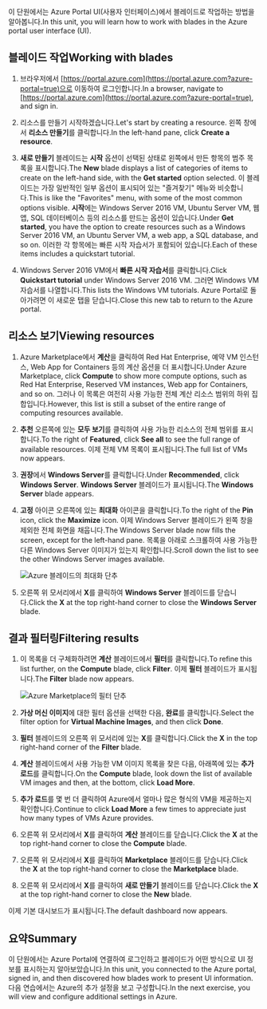 <span data-ttu-id="96df9-101">이 단원에서는 Azure Portal UI(사용자 인터페이스)에서 블레이드로 작업하는 방법을 알아봅니다.</span><span class="sxs-lookup"><span data-stu-id="96df9-101">In this unit, you will learn how to work with blades in the Azure portal user interface (UI).</span></span>

## <a name="working-with-blades"></a><span data-ttu-id="96df9-102">블레이드 작업</span><span class="sxs-lookup"><span data-stu-id="96df9-102">Working with blades</span></span>

1. <span data-ttu-id="96df9-103">브라우저에서 [https://portal.azure.com](https://portal.azure.com?azure-portal=true)으로 이동하여 로그인합니다.</span><span class="sxs-lookup"><span data-stu-id="96df9-103">In a browser, navigate to [https://portal.azure.com](https://portal.azure.com?azure-portal=true), and sign in.</span></span>

2. <span data-ttu-id="96df9-104">리소스를 만들기 시작하겠습니다.</span><span class="sxs-lookup"><span data-stu-id="96df9-104">Let's start by creating a resource.</span></span> <span data-ttu-id="96df9-105">왼쪽 창에서 **리소스 만들기**를 클릭합니다.</span><span class="sxs-lookup"><span data-stu-id="96df9-105">In the left-hand pane, click **Create a resource**.</span></span>

3. <span data-ttu-id="96df9-106">**새로 만들기** 블레이드는 **시작** 옵션이 선택된 상태로 왼쪽에서 만든 항목의 범주 목록을 표시합니다.</span><span class="sxs-lookup"><span data-stu-id="96df9-106">The **New** blade displays a list of categories of items to create on the left-hand side, with the **Get started** option selected.</span></span> <span data-ttu-id="96df9-107">이 블레이드는 가장 일반적인 일부 옵션이 표시되어 있는 "즐겨찾기" 메뉴와 비슷합니다.</span><span class="sxs-lookup"><span data-stu-id="96df9-107">This is like the "Favorites" menu, with some of the most common options visible.</span></span> <span data-ttu-id="96df9-108">**시작**에는 Windows Server 2016 VM, Ubuntu Server VM, 웹앱, SQL 데이터베이스 등의 리소스를 만드는 옵션이 있습니다.</span><span class="sxs-lookup"><span data-stu-id="96df9-108">Under **Get started**, you have the option to create resources such as a Windows Server 2016 VM, an Ubuntu Server VM, a web app, a SQL database, and so on.</span></span> <span data-ttu-id="96df9-109">이러한 각 항목에는 빠른 시작 자습서가 포함되어 있습니다.</span><span class="sxs-lookup"><span data-stu-id="96df9-109">Each of these items includes a quickstart tutorial.</span></span>

4. <span data-ttu-id="96df9-110">Windows Server 2016 VM에서 **빠른 시작 자습서**를 클릭합니다.</span><span class="sxs-lookup"><span data-stu-id="96df9-110">Click **Quickstart tutorial** under Windows Server 2016 VM.</span></span> <span data-ttu-id="96df9-111">그러면 Windows VM 자습서를 나열합니다.</span><span class="sxs-lookup"><span data-stu-id="96df9-111">This lists the Windows VM tutorials.</span></span> <span data-ttu-id="96df9-112">Azure Portal로 돌아가려면 이 새로운 탭을 닫습니다.</span><span class="sxs-lookup"><span data-stu-id="96df9-112">Close this new tab to return to the Azure portal.</span></span>

## <a name="viewing-resources"></a><span data-ttu-id="96df9-113">리소스 보기</span><span class="sxs-lookup"><span data-stu-id="96df9-113">Viewing resources</span></span>

1. <span data-ttu-id="96df9-114">Azure Marketplace에서 **계산**을 클릭하여 Red Hat Enterprise, 예약 VM 인스턴스, Web App for Containers 등의 계산 옵션을 더 표시합니다.</span><span class="sxs-lookup"><span data-stu-id="96df9-114">Under Azure Marketplace, click **Compute** to show more compute options, such as Red Hat Enterprise, Reserved VM instances, Web app for Containers, and so on.</span></span> <span data-ttu-id="96df9-115">그러나 이 목록은 여전히 사용 가능한 전체 계산 리소스 범위의 하위 집합입니다.</span><span class="sxs-lookup"><span data-stu-id="96df9-115">However, this list is still a subset of the entire range of computing resources available.</span></span>

2. <span data-ttu-id="96df9-116">**추천** 오른쪽에 있는 **모두 보기**를 클릭하여 사용 가능한 리소스의 전체 범위를 표시합니다.</span><span class="sxs-lookup"><span data-stu-id="96df9-116">To the right of **Featured**, click **See all** to see the full range of available resources.</span></span> <span data-ttu-id="96df9-117">이제 전체 VM 목록이 표시됩니다.</span><span class="sxs-lookup"><span data-stu-id="96df9-117">The full list of VMs now appears.</span></span>

3. <span data-ttu-id="96df9-118">**권장**에서 **Windows Server**를 클릭합니다.</span><span class="sxs-lookup"><span data-stu-id="96df9-118">Under **Recommended**, click **Windows Server**.</span></span> <span data-ttu-id="96df9-119">**Windows Server** 블레이드가 표시됩니다.</span><span class="sxs-lookup"><span data-stu-id="96df9-119">The **Windows Server** blade appears.</span></span>

4. <span data-ttu-id="96df9-120">**고정** 아이콘 오른쪽에 있는 **최대화** 아이콘을 클릭합니다.</span><span class="sxs-lookup"><span data-stu-id="96df9-120">To the right of the **Pin** icon, click the **Maximize** icon.</span></span> <span data-ttu-id="96df9-121">이제 Windows Server 블레이드가 왼쪽 창을 제외한 전체 화면을 채웁니다.</span><span class="sxs-lookup"><span data-stu-id="96df9-121">The Windows Server blade now fills the screen, except for the left-hand pane.</span></span> <span data-ttu-id="96df9-122">목록을 아래로 스크롤하여 사용 가능한 다른 Windows Server 이미지가 있는지 확인합니다.</span><span class="sxs-lookup"><span data-stu-id="96df9-122">Scroll down the list to see the other Windows Server images available.</span></span>

    ![Azure 블레이드의 최대화 단추](../media-draft/6-maximize-button.png)

5. <span data-ttu-id="96df9-124">오른쪽 위 모서리에서 **X**를 클릭하여 **Windows Server** 블레이드를 닫습니다.</span><span class="sxs-lookup"><span data-stu-id="96df9-124">Click the **X** at the top right-hand corner to close the **Windows Server** blade.</span></span>

## <a name="filtering-results"></a><span data-ttu-id="96df9-125">결과 필터링</span><span class="sxs-lookup"><span data-stu-id="96df9-125">Filtering results</span></span>

1. <span data-ttu-id="96df9-126">이 목록을 더 구체화하려면 **계산** 블레이드에서 **필터**를 클릭합니다.</span><span class="sxs-lookup"><span data-stu-id="96df9-126">To refine this list further, on the **Compute** blade, click **Filter**.</span></span> <span data-ttu-id="96df9-127">이제 **필터** 블레이드가 표시됩니다.</span><span class="sxs-lookup"><span data-stu-id="96df9-127">The **Filter** blade now appears.</span></span>

    ![Azure Marketplace의 필터 단추](../media-draft/6-filter.png)

2. <span data-ttu-id="96df9-129">**가상 머신 이미지**에 대한 필터 옵션을 선택한 다음, **완료**를 클릭합니다.</span><span class="sxs-lookup"><span data-stu-id="96df9-129">Select the filter option for **Virtual Machine Images**, and then click **Done**.</span></span>

3. <span data-ttu-id="96df9-130">**필터** 블레이드의 오른쪽 위 모서리에 있는 **X**를 클릭합니다.</span><span class="sxs-lookup"><span data-stu-id="96df9-130">Click the **X** in the top right-hand corner of the **Filter** blade.</span></span>

1. <span data-ttu-id="96df9-131">**계산** 블레이드에서 사용 가능한 VM 이미지 목록을 찾은 다음, 아래쪽에 있는 **추가 로드**를 클릭합니다.</span><span class="sxs-lookup"><span data-stu-id="96df9-131">On the **Compute** blade, look down the list of available VM images and then, at the bottom, click **Load More**.</span></span>

1. <span data-ttu-id="96df9-132">**추가 로드**를 몇 번 더 클릭하여 Azure에서 얼마나 많은 형식의 VM을 제공하는지 확인합니다.</span><span class="sxs-lookup"><span data-stu-id="96df9-132">Continue to click **Load More** a few times to appreciate just how many types of VMs Azure provides.</span></span>

1. <span data-ttu-id="96df9-133">오른쪽 위 모서리에서 **X**를 클릭하여 **계산** 블레이드를 닫습니다.</span><span class="sxs-lookup"><span data-stu-id="96df9-133">Click the **X** at the top right-hand corner to close the **Compute** blade.</span></span>

1. <span data-ttu-id="96df9-134">오른쪽 위 모서리에서 **X**를 클릭하여 **Marketplace** 블레이드를 닫습니다.</span><span class="sxs-lookup"><span data-stu-id="96df9-134">Click the **X** at the top right-hand corner to close the **Marketplace** blade.</span></span>

1. <span data-ttu-id="96df9-135">오른쪽 위 모서리에서 **X**를 클릭하여 **새로 만들기** 블레이드를 닫습니다.</span><span class="sxs-lookup"><span data-stu-id="96df9-135">Click the **X** at the top right-hand corner to close the **New** blade.</span></span>

<span data-ttu-id="96df9-136">이제 기본 대시보드가 표시됩니다.</span><span class="sxs-lookup"><span data-stu-id="96df9-136">The default dashboard now appears.</span></span>

## <a name="summary"></a><span data-ttu-id="96df9-137">요약</span><span class="sxs-lookup"><span data-stu-id="96df9-137">Summary</span></span>

<span data-ttu-id="96df9-138">이 단원에서는 Azure Portal에 연결하여 로그인하고 블레이드가 어떤 방식으로 UI 정보를 표시하는지 알아보았습니다.</span><span class="sxs-lookup"><span data-stu-id="96df9-138">In this unit, you connected to the Azure portal, signed in, and then discovered how blades work to present UI information.</span></span> <span data-ttu-id="96df9-139">다음 연습에서는 Azure의 추가 설정을 보고 구성합니다.</span><span class="sxs-lookup"><span data-stu-id="96df9-139">In the next exercise, you will view and configure additional settings in Azure.</span></span>
